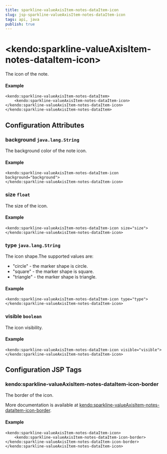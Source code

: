 ```yaml
---
title: sparkline-valueAxisItem-notes-dataItem-icon
slug: jsp-sparkline-valueAxisItem-notes-dataItem-icon
tags: api, java
publish: true
---
```


# \<kendo:sparkline-valueAxisItem-notes-dataItem-icon\>

The icon of the note.

#### Example
    <kendo:sparkline-valueAxisItem-notes-dataItem>
        <kendo:sparkline-valueAxisItem-notes-dataItem-icon></kendo:sparkline-valueAxisItem-notes-dataItem-icon>
    </kendo:sparkline-valueAxisItem-notes-dataItem>

## Configuration Attributes

### background `java.lang.String`

The background color of the note icon.

#### Example
    <kendo:sparkline-valueAxisItem-notes-dataItem-icon background="background">
    </kendo:sparkline-valueAxisItem-notes-dataItem-icon>

### size `float`

The size of the icon.

#### Example
    <kendo:sparkline-valueAxisItem-notes-dataItem-icon size="size">
    </kendo:sparkline-valueAxisItem-notes-dataItem-icon>

### type `java.lang.String`

The icon shape.The supported values are:
* "circle" - the marker shape is circle.
* "square" - the marker shape is square.
* "triangle" - the marker shape is triangle.

#### Example
    <kendo:sparkline-valueAxisItem-notes-dataItem-icon type="type">
    </kendo:sparkline-valueAxisItem-notes-dataItem-icon>

### visible `boolean`

The icon visibility.

#### Example
    <kendo:sparkline-valueAxisItem-notes-dataItem-icon visible="visible">
    </kendo:sparkline-valueAxisItem-notes-dataItem-icon>


##  Configuration JSP Tags

### kendo:sparkline-valueAxisItem-notes-dataItem-icon-border

The border of the icon.

More documentation is available at [kendo:sparkline-valueAxisItem-notes-dataItem-icon-border](/api/wrappers/jsp/sparkline/valueaxisitem-notes-dataitem-icon-border).

#### Example

    <kendo:sparkline-valueAxisItem-notes-dataItem-icon>
        <kendo:sparkline-valueAxisItem-notes-dataItem-icon-border></kendo:sparkline-valueAxisItem-notes-dataItem-icon-border>
    </kendo:sparkline-valueAxisItem-notes-dataItem-icon>

